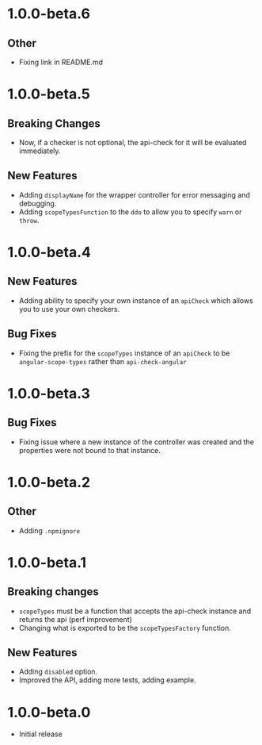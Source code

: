 # 1.0.0-beta.6

## Other

- Fixing link in README.md

# 1.0.0-beta.5

## Breaking Changes

- Now, if a checker is not optional, the api-check for it will be evaluated immediately.

## New Features

- Adding `displayName` for the wrapper controller for error messaging and debugging.
- Adding `scopeTypesFunction` to the `ddo` to allow you to specify `warn` or `throw`.

# 1.0.0-beta.4

## New Features

- Adding ability to specify your own instance of an `apiCheck` which allows you to use your own checkers.

## Bug Fixes

- Fixing the prefix for the `scopeTypes` instance of an `apiCheck` to be `angular-scope-types` rather than `api-check-angular`

# 1.0.0-beta.3

## Bug Fixes

- Fixing issue where a new instance of the controller was created and the properties were not bound to that instance.

# 1.0.0-beta.2

## Other

- Adding `.npmignore`

# 1.0.0-beta.1

## Breaking changes

- `scopeTypes` must be a function that accepts the api-check instance and returns the api (perf improvement)
- Changing what is exported to be the `scopeTypesFactory` function.

## New Features

- Adding `disabled` option.
- Improved the API, adding more tests, adding example.

# 1.0.0-beta.0

- Initial release
